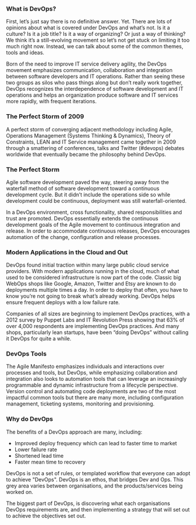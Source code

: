 ### What is DevOps?
First, let’s just say there is no definitive answer. Yet. There are lots of opinions about what is covered under DevOps and what’s not. Is it a culture? Is it a job title? Is it a way of organizing? Or just a way of thinking? We think it’s a still-evolving movement so let’s not get stuck on limiting it too much right now. Instead, we can talk about some of the common themes, tools and ideas.

Born of the need to improve IT service delivery agility, the DevOps movement emphasizes communication, collaboration and integration between software developers and IT operations. Rather than seeing these two groups as silos who pass things along but don’t really work together, DevOps recognizes the interdependence of software development and IT operations and helps an organization produce software and IT services more rapidly, with frequent iterations.

### The Perfect Storm of 2009

A perfect storm of converging adjacent methodology including Agile, Operations Management (Systems Thinking & Dynamics), Theory of Constraints, LEAN and IT Service management came together in 2009 through a smattering of conferences, talks and Twitter (#devops) debates worldwide that eventually became the philosophy behind DevOps.

### The Perfect Storm

Agile software development paved the way, steering away from the waterfall method of software development toward a continuous development cycle. But it didn’t include the operations side so while development could be continuous, deployment was still waterfall-oriented.

In a DevOps environment, cross functionality, shared responsibilities and trust are promoted. DevOps essentially extends the continuous development goals of the Agile movement to continuous integration and release. In order to accommodate continuous releases, DevOps encourages automation of the change, configuration and release processes.

### Modern Applications in the Cloud and Out

DevOps found initial traction within many large public cloud service providers. With modern applications running in the cloud, much of what used to be considered infrastructure is now part of the code. Classic big WebOps shops like Google, Amazon, Twitter and Etsy are known to do deployments multiple times a day. In order to deploy that often, you have to know you’re not going to break what’s already working. DevOps helps ensure frequent deploys with a low failure rate.

Companies of all sizes are beginning to implement DevOps practices, with a 2012 survey by Puppet Labs and IT Revolution Press showing that 63% of over 4,000 respondents are implementing DevOps practices. And many shops, particularly lean startups, have been “doing DevOps” without calling it DevOps for quite a while.

### DevOps Tools

The Agile Manifesto emphasizes individuals and interactions over processes and tools, but DevOps, while emphasizing collaboration and integration also looks to automation tools that can leverage an increasingly programmable and dynamic infrastructure from a lifecycle perspective. Version control and automating code deployments are two of the most impactful common tools but there are many more, including configuration management, ticketing systems, monitoring and provisioning.

### Why do DevOps

The benefits of a DevOps approach are many, including:

* Improved deploy frequency which can lead to faster time to market
* Lower failure rate
* Shortened lead time
* Faster mean time to recovery

DevOps is not a set of rules, or templated workflow that everyone can adopt to achieve "DevOps". DevOps is an ethos, that bridges Dev and Ops. This grey area varies between organisations, and the products/services being worked on.

The biggest part of DevOps, is discovering what each organisations DevOps requirements are, and then implementing a strategy that will set out to achieve the objectives set out.

